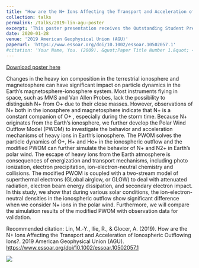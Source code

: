 ```yaml
---
title: "How are the N+ Ions Affecting the Transport and Acceleration of Ionospheric Outflowing Ions?"
collection: talks
permalink: /talks/2019-lin-agu-poster
excerpt: 'This poster presentation receives the Outstanding Student Presentation Award (OSPA) in the AGU 2019, which recognizes top 2-5% students at a meeting attended by more than 25,000 researchers from more than 100 countries.'
date: 2020-01-28
venue: '2019 American Geophysical Union (AGU)'
paperurl: 'https://www.essoar.org/doi/10.1002/essoar.10502057.1'
#citation: 'Your Name, You. (2009). &quot;Paper Title Number 1.&quot; <i>Journal 1</i>. 1(1).'
---
```

[Download poster here](https://www.essoar.org/doi/10.1002/essoar.10502057.1)

Changes in the heavy ion composition in the terrestrial ionosphere and magnetosphere can have significant impact on particle dynamics in the Earth’s magnetosphere-ionosphere system. Most instruments flying in space, such as MMS and Van Allen Probes, lack the possibility to distinguish N+ from O+ due to their close masses. However, observations of N+ both in the ionosphere and magnetosphere indicate that N+ is a constant companion of O+ , especially during the storm time. Because N+ originates from the Earth’s ionosphere, we further develop the Polar Wind Outflow Model (PWOM) to investigate the behavior and acceleration mechanisms of heavy ions in Earth’s ionosphere. The PWOM solves the particle dynamics of O+, H+ and He+ in the ionospheric outflow and the modified PWOM can further simulate the behavior of N+ and N2+ in Earth’s polar wind. The escape of heavy ions from the Earth atmosphere is consequences of energization and transport mechanisms, including photo ionization, electron precipitation, ion-electron-neutral chemistry and collisions. The modified PWOM is coupled with a two-stream model of superthermal electrons (GLobal airglow, or GLOW) to deal with attenuated radiation, electron beam energy dissipation, and secondary electron impact. In this study, we show that during various solar conditions, the ion-electron-neutral densities in the ionospheric outflow show significant difference when we consider N+ ions in the polar wind. Furthermore, we will compare the simulation results of the modified PWOM with observation data for validation.


Recommended citation: Lin, M.‐Y., Ilie, R., & Glocer, A. (2019). How are the N+ Ions Affecting the Transport and Acceleration of Ionospheric Outflowing Ions?. 2019 American Geophysical Union (AGU). https://www.essoar.org/doi/10.1002/essoar.10502057.1

![](../images/singlefieldline_v2.png)
